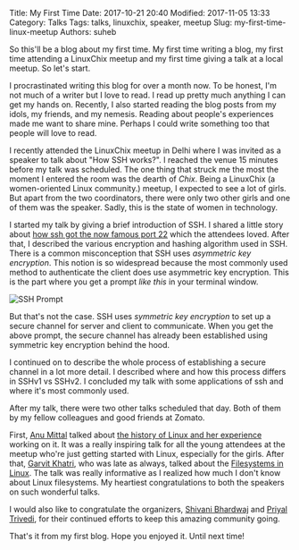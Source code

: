 Title: My First Time
Date: 2017-10-21 20:40
Modified: 2017-11-05 13:33
Category: Talks
Tags: talks, linuxchix, speaker, meetup
Slug: my-first-time-linux-meetup
Authors: suheb

So this'll be a blog about my first time. My first time writing a blog, my first time attending a LinuxChix meetup and my first time giving a talk at a local meetup. So let's start.

I procrastinated writing this blog for over a month now. To be honest, I'm not much of a writer but I love to read. I read up pretty much anything I can get my hands on. Recently, I also started reading the blog posts from my idols, my friends, and my nemesis. Reading about people's experiences made me want to share mine. Perhaps I could write something too that people will love to read.

I recently attended the LinuxChix meetup in Delhi where I was invited as a speaker to talk about "How SSH works?". I reached the venue 15 minutes before my talk was scheduled. The one thing that struck me the most the moment I entered the room was the dearth of *Chix*. Being a LinuxChix (a women-oriented Linux community.) meetup, I expected to see a lot of girls. But apart from the two coordinators, there were only two other girls and one of them was the speaker. Sadly, this is the state of women in technology.

I started my talk by giving a brief introduction of SSH. I shared a little story about [how ssh got the now famous port 22](https://www.ssh.com/ssh/port#sec-The-story-of-getting-SSH-port-22) which the attendees loved. After that, I described the various encryption and hashing algorithm used in SSH. There is a common misconception that SSH uses *asymmetric key encryption*. This notion is so widespread because the most commonly used method to authenticate the client does use asymmetric key encryption. This is the part where you get a prompt *like this* in your terminal window.

![SSH Prompt]({filename}/article_images/my-first-time/ssh-prompt.png "SSH Prompt ")

But that's not the case. SSH uses *symmetric key encryption* to set up a secure channel for server and client to communicate.
When you get the above prompt, the secure channel has already been established using symmetric key encryption behind the hood.


I continued on to describe the whole process of establishing a secure channel in a lot more detail. I described where and how this process differs in SSHv1 vs SSHv2. I concluded my talk with some applications of ssh and where it's most commonly used.

After my talk, there were two other talks scheduled that day. Both of them by my fellow colleagues and good friends at Zomato.

First, [Anu Mittal](https://github.com/Anumittal) talked about [the history of Linux and her experience](http://anu-mittal.blogspot.in/2017/09/linuxchix-meet-up-experience.html) working on it. It was a really inspiring talk for all the young attendees at the meetup who're just getting started with Linux, especially for the girls.
After that, [Garvit Khatri](https://github.com/garvitdelhi), who was late as always, talked about the [Filesystems in Linux](https://garvit.in/2017/09/18/linuxchix-meetup.html).   The talk was really informative as I realized how much I don't know about Linux filesystems. My heartiest congratulations to both the speakers on such wonderful talks.

I would also like to congratulate the organizers, [Shivani Bhardwaj](https://github.com/shivan1b) and [Priyal Trivedi](https://github.com/Priyal-Trivedi), for their continued efforts to keep this amazing community going.



That's it from my first blog. Hope you enjoyed it. 
Until next time!